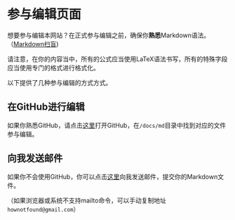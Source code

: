 # 参与编辑页面

想要参与编辑本网站？在正式参与编辑之前，确保你**熟悉**Markdown语法。（[Markdown扫盲](/md/Markdown扫盲.md))

请注意，在你的内容当中，所有的公式应当使用LaTeX语法书写，所有的特殊字段应当使用专门的格式进行格式化。

以下提供了几种参与编辑的方式方式。

## 在GitHub进行编辑

如果你熟悉GitHub，请点击[这里](https://github.com/HowCam/howcam.github.io/)打开GitHub，在`/docs/md`目录中找到对应的文件参与编辑。

## 向我发送邮件

如果你不会使用GitHub，你可以点击[这里](mailto:hownotfound@gmail.com)向我发送邮件，提交你的Markdown文件。

（如果浏览器或系统不支持mailto命令，可以手动复制地址`hownotfound@gmail.com`）